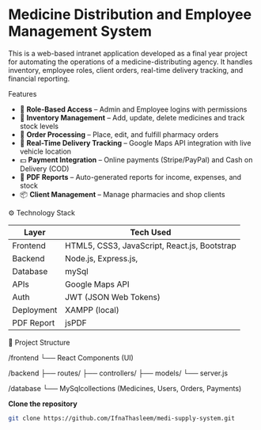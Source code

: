 # Medicine Distribution and Employee Management System

This is a web-based intranet application developed as a final year project for automating the operations of a medicine-distributing agency. It handles inventory, employee roles, client orders, real-time delivery tracking, and financial reporting.



 Features

- 🔐 **Role-Based Access** – Admin and Employee logins with permissions
- 💊 **Inventory Management** – Add, update, delete medicines and track stock levels
- 🛒 **Order Processing** – Place, edit, and fulfill pharmacy orders
- 🚚 **Real-Time Delivery Tracking** – Google Maps API integration with live vehicle location
- 💵 **Payment Integration** – Online payments (Stripe/PayPal) and Cash on Delivery (COD)
- 📄 **PDF Reports** – Auto-generated reports for income, expenses, and stock
- 📦 **Client Management** – Manage pharmacies and shop clients


⚙️ Technology Stack

| Layer      | Tech Used                          |
|------------|------------------------------------|
| Frontend   | HTML5, CSS3, JavaScript, React.js, Bootstrap 
| Backend    | Node.js, Express.js,      
| Database   |  mySql              
| APIs       | Google Maps API  
| Auth       | JWT (JSON Web Tokens)              
| Deployment | XAMPP (local)
| PDF Report | jsPDF              

📁 Project Structure

/frontend
└── React Components (UI)

/backend
├── routes/
├── controllers/
├── models/
└── server.js

/database
└── MySqlcollections (Medicines, Users, Orders, Payments)

 **Clone the repository**
   ```bash
   git clone https://github.com/IfnaThasleem/medi-supply-system.git




